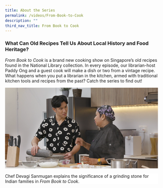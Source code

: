 ```yaml
---
title: About the Series
permalink: /videos/From-Book-to-Cook
description: ""
third_nav_title: From Book to Cook
---
```

### What Can Old Recipes Tell  Us About Local History and Food Heritage?

<i>From Book to Cook</i> is a brand new cooking show on Singapore’s old recipes found in the National Library collection. In every episode, our librarian-host Paddy Ong and a guest cook will make a dish or two from a vintage recipe. What happens when you put a librarian in the kitchen, armed with traditional kitchen tools and recipes from the past? Catch the series to find out!

![Devagi Sanmugam](/images/Videos:%20From%20Book%20to%20Cook/devagi%20nlb.png)
<div style="background-color: white;">Chef Devagi Sanmugan explains the significance of a grinding stone for Indian families in <i>From Book to Cook</i>.</div>